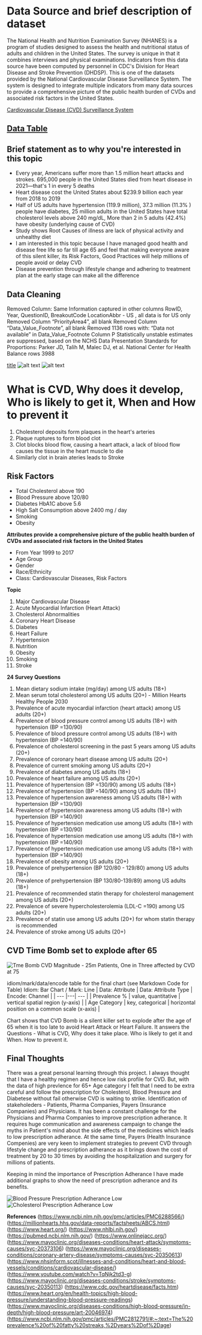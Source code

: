 # Data Source and brief description of dataset
The National Health and Nutrition Examination Survey (NHANES) is a program of studies designed to assess the health and nutritional status of adults and children in the United States. 
The survey is unique in that it combines interviews and physical examinations. Indicators from this data source have been computed by personnel in CDC's Division for Heart Disease and Stroke Prevention (DHDSP). 
This is one of the datasets provided by the National Cardiovascular Disease Surveillance System. The system is designed to integrate multiple indicators from many data sources to provide a comprehensive
picture of the public health burden of CVDs and associated risk factors in the United States.

[Cardiovascular Disease (CVD) Surveillance System](https://healthdata.gov/dataset/National-Health-and-Nutrition-Examination-Survey-N/5qtx-zbdc)

## [Data Table](https://github.com/odu-cs625-datavis/fall23-asv-arunthakurGithub/blob/df40836dfa38add02741af29a6edde7e329d1c4f/Cardiovascular_Disease_Prevalence_RiskFactors_Table_forPython.csv)

## Brief statement as to why you're interested in this topic
- Every year, Americans suffer more than 1.5 million heart attacks and strokes. 695,000 people in the United States died from heart disease in 2021—that's 1 in every 5 deaths
- Heart disease cost the United States about $239.9 billion each year from 2018 to 2019
- Half of US adults have hypertension (119.9 million), 37.3 million (11.3% )  people have diabetes, 25 million adults in the United States have total cholesterol levels above 240 mg/dL, More than 2 in 5 adults (42.4%) have obesity (underlying cause of CVD)
- Study shows Root Causes of illness are lack of physical activity and unhealthy diet
- I am interested in this topic because I have managed good health and disease free life so far till age 65 and feel that making everyone aware of this silent killer, its Risk Factors, Good Practices will help millions of people avoid or delay CVD
- Disease prevention through lifestyle change and adhering to treatment plan at the early stage can make all the difference

## Data Cleaning
Removed Column: Same Information captured in other columns
RowID, Year, QuestionID, BreakoutCode
LocationAbbr - US , all data is for US only
Removed Column “PriorityArea4”, all blank
Removed Column “Data_Value_Footnote”, all blank
Removed 1136 rows with: “Data not available” in Data_Value_Footnote Column P
Statistically unstable estimates are suppressed, based on the NCHS Data Presentation Standards for Proportions: Parker JD, Talih M, Malec DJ, et al. National Center for Health 
Balance rows 3988


[title](https://www.example.com)
![alt text](image.jpg)
![alt text](image.png)


# What is CVD, Why does it develop, Who is likely to get it, When and How to prevent it 
1. Cholesterol deposits form plaques in the heart's arteries
2. Plaque ruptures to form blood clot
3. Clot blocks blood flow, causing a heart attack, a lack of blood flow causes the tissue in the heart muscle to die
4. Similarly clot in brain ateries leads to Stroke

## Risk Factors
- Total Cholesterol above 190
- Blood Pressure above 120/80
- Diabetes HbA1C above 5.6
- High Salt Consumption above 2400 mg / day
- Smoking
- Obesity

**Attributes provide a comprehensive picture of the public health burden of CVDs and associated risk factors in the United States**
- From Year 1999 to 2017
- Age Group
- Gender
- Race/Ethnicity
- Class: Cardiovascular Diseases, Risk Factors 

**Topic**
1. Major Cardiovascular Disease
2. Acute Myocardial Infarction (Heart Attack) 
3. Cholesterol Abnormalities 
4. Coronary Heart Disease 
5. Diabetes 
6. Heart Failure 
7. Hypertension
8. Nutrition
9. Obesity
10. Smoking
11. Stroke

**24 Survey Questions**
1. Mean dietary sodium intake (mg/day) among US adults (18+)
2. Mean serum total cholesterol among US adults (20+) - Million Hearts Healthy People 2030
3. Prevalence of acute myocardial infarction (heart attack) among US adults (20+)
4. Prevalence of blood pressure control among US adults (18+) with hypertension (BP =130/90)
5. Prevalence of blood pressure control among US adults (18+) with hypertension (BP =140/90)
6. Prevalence of cholesterol screening in the past 5 years among US adults (20+)
7. Prevalence of coronary heart disease among US adults (20+)
8. Prevalence of current smoking among US adults (20+)
9. Prevalence of diabetes among US adults (18+)
10. Prevalence of heart failure among US adults (20+)
11. Prevalence of hypertension (BP =130/90) among US adults (18+)
12. Prevalence of hypertension (BP =140/90) among US adults (18+)
13. Prevalence of hypertension awareness among US adults (18+) with hypertension (BP =130/90)
14. Prevalence of hypertension awareness among US adults (18+) with hypertension (BP =140/90)
15. Prevalence of hypertension medication use among US adults (18+) with hypertension (BP =130/90)
16. Prevalence of hypertension medication use among US adults (18+) with hypertension (BP =140/90)
17. Prevalence of hypertension medication use among US adults (18+) with hypertension (BP =140/90)
18. Prevalence of obesity among US adults (20+)
19. Prevalence of prehypertension (BP 120/80 - 129/80) among US adults (18+)
20. Prevalence of prehypertension (BP 130/80-139/89) among US adults (18+)
21. Prevalence of recommended statin therapy for cholesterol management among US adults (20+)
22. Prevalence of severe hypercholesterolemia (LDL-C =190) among US adults (20+)
23. Prevalence of statin use among US adults (20+) for whom statin therapy is recommended
24. Prevalence of stroke among US adults (20+)


## CVD Time Bomb set to explode after 65
![Tme Bomb](CVD_AgeCategory_2017-18.png)
CVD Magnitude - 25m Patients, One in Three affected by CVD at 75


idiom/mark/data/encode table for the final chart (see Markdown Code for Table)
Idiom: Bar Chart / Mark: Line
| Data: Attribute | Data: Attribute Type  | Encode: Channel | 
| --- |---| --- |
| Prevalence % |  value, quantitative | vertical spatial region (y-axis) |
| Age Category | key, categorical  | horizontal position on a common scale (x-axis) |

Chart shows that CVD Bomb is a silent killer set to explode after the age of 65 when it is too late to avoid Heart Attack or Heart Failure. 
It answers the Questions - What is CVD, Why does it take place. Who is likely to get it and When. How to prevent it.

## Final Thoughts

There was a great personal learning through this project. I always thought that I have a healthy regimen and hence low risk profile for CVD. But, with the data of high prevlence for 65+ Age category I felt that I 
need to be extra careful and follow the prescription for Cholesterol, Blood Pressure and Diabetese without fail otherwise CVD is waiting to strike.
Identification of stakeholeders - Patients, Pharma Companies, Payers (Insurance Companies) and Physicians. It has been a constant challenge for the Physicians and Pharma Companies to improve prescription adherance.
It requires huge communication and awareness campaign to change the myths in Patient's mind about the side effects of the medicines which leads to low prescription adherance. At the same time, Payers (Health Insurance Compenies) are very keen to implement strategies to prevent CVD through lifestyle change and prescription adherance as it brings down the cost of treatment by 20 to 30 times by avoiding the hospitalization and 
surgery for millions of patients.

Keeping in mind the importance of Prescription Adherance I have made additional graphs to show the need of prescription adherance and its benefits.

![Blood Pressure Prescription Adherance Low](BP_Prescription_Adherance_Low.png)
![Cholesterol Prescription Adherance Low](Cholesterol_Prescription_Adherance_Low_at_42%.png)


**References**
(https://www.ncbi.nlm.nih.gov/pmc/articles/PMC6288566/)
(https://millionhearts.hhs.gov/data-reports/factsheets/ABCS.html)
(https://www.heart.org/)
(https://www.nhlbi.nih.gov/)
(https://pubmed.ncbi.nlm.nih.gov/)
(https://www.onlinejacc.org/)
(https://www.mayoclinic.org/diseases-conditions/heart-attack/symptoms-causes/syc-20373106)
(https://www.mayoclinic.org/diseases-conditions/coronary-artery-disease/symptoms-causes/syc-20350613)
(https://www.nhsinform.scot/illnesses-and-conditions/heart-and-blood-vessels/conditions/cardiovascular-disease/)
(https://www.youtube.com/watch?v=TqNjk2td3-g)
(https://www.mayoclinic.org/diseases-conditions/stroke/symptoms-causes/syc-20350113)
(https://www.cdc.gov/heartdisease/facts.htm)
(https://www.heart.org/en/health-topics/high-blood-pressure/understanding-blood-pressure-readings)
(https://www.mayoclinic.org/diseases-conditions/high-blood-pressure/in-depth/high-blood-pressure/art-20046974)
(https://www.ncbi.nlm.nih.gov/pmc/articles/PMC2812791/#:~:text=The%20prevalence%20of%20fatty%20streaks,%2Dyears%2Dof%2Dage)
